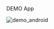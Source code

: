 DEMO App



![demo_android](https://github.com/user-attachments/assets/04ce3bc9-5f65-4d2c-a63d-6df1cfd75bde)
